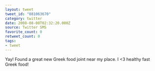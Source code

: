 ```yaml
---
layout: tweet
tweet_id: "881063670"
category: twitter
date: 2008-08-08T02:32:20.000Z
source: Twitter SMS
favorite_count: 0
retweet_count: 0
tags:
- tweet
---
```


Yay! Found a great new Greek food joint near my place. I &lt;3 healthy fast Greek food!
